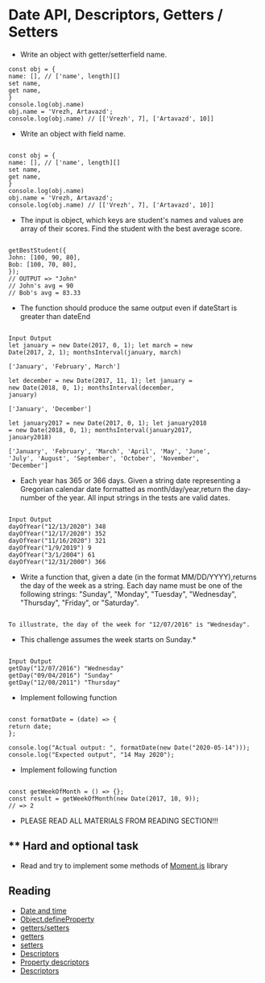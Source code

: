 # Date API, Descriptors, Getters / Setters

- Write an object with getter/setterfield name.

```
const obj = {
name: [], // ['name', length][]
set name,
get name,
}
console.log(obj.name)
obj.name = 'Vrezh, Artavazd';
console.log(obj.name) // [['Vrezh', 7], ['Artavazd', 10]]
```

- Write an object with field name.

```

const obj = {
name: [], // ['name', length][]
set name,
get name,
}
console.log(obj.name)
obj.name = 'Vrezh, Artavazd';
console.log(obj.name) // [['Vrezh', 7], ['Artavazd', 10]]
```

- The input is object, which keys are student's names and values are array of their scores. Find the
  student with the best average score.

```

getBestStudent({
John: [100, 90, 80],
Bob: [100, 70, 80],
});
// OUTPUT => "John"
// John's avg = 90
// Bob's avg = 83.33
```

* The function should produce the same output even if dateStart is greater than dateEnd
```

Input Output
let january = new Date(2017, 0, 1); let march = new
Date(2017, 2, 1); monthsInterval(january, march)

['January', 'February', March']

let december = new Date(2017, 11, 1); let january =
new Date(2018, 0, 1); monthsInterval(december,
january)

['January', 'December']

let january2017 = new Date(2017, 0, 1); let january2018
= new Date(2018, 0, 1); monthsInterval(january2017,
january2018)

['January', 'February', 'March', 'April', 'May', 'June',
'July', 'August', 'September', 'October', 'November',
'December']
```

* Each year has 365 or 366 days. Given a string date representing a Gregorian calendar date formatted as
month/day/year,return the day-number of the year. All input strings in the tests are valid dates.
```

Input Output
dayOfYear("12/13/2020") 348
dayOfYear("12/17/2020") 352
dayOfYear("11/16/2020") 321
dayOfYear("1/9/2019") 9
dayOfYear("3/1/2004") 61
dayOfYear("12/31/2000") 366
```

* Write a function that, given a date (in the format MM/DD/YYYY),returns the day of the week as a string.
Each day name must be one of the following strings: "Sunday", "Monday", "Tuesday", "Wednesday",
"Thursday", "Friday", or "Saturday".
```

To illustrate, the day of the week for "12/07/2016" is "Wednesday".
```

* This challenge assumes the week starts on Sunday.\*
```

Input Output
getDay("12/07/2016") "Wednesday"
getDay("09/04/2016") "Sunday"
getDay("12/08/2011") "Thursday"
```

* Implement following function
```

const formatDate = (date) => {
return date;
};

console.log("Actual output: ", formatDate(new Date("2020-05-14")));
console.log("Expected output", "14 May 2020");
```

* Implement following function
```

const getWeekOfMonth = () => {};
const result = getWeekOfMonth(new Date(2017, 10, 9));
// => 2
```

* PLEASE READ ALL MATERIALS FROM READING SECTION!!!

## \*\* Hard and optional task
* Read and try to implement some methods of [Moment.js](https://momentjs.com/) library

## Reading
* [Date and time](https://medium.com/jspoint/a-quick-introduction-to-the-property-descriptor-of-the-javascript-objects-5093c37d079)
* [Object.defineProperty](https://developer.mozilla.org/en-US/docs/Web/JavaScript/Reference/Global_Objects/Object/getOwnPropertyDescriptor)
* [getters/setters](https://javascript.info/property-descriptors)
* [getters](https://developer.mozilla.org/en-US/docs/Web/JavaScript/Reference/Functions/set)
* [setters](https://developer.mozilla.org/en-US/docs/Web/JavaScript/Reference/Functions/get)
* [Descriptors](https://javascript.info/property-accessors)
* [Property descriptors](https://developer.mozilla.org/en-US/docs/Web/JavaScript/Reference/Global_Objects/Object/defineProperty)
* [Descriptors](https://javascript.info/date)
